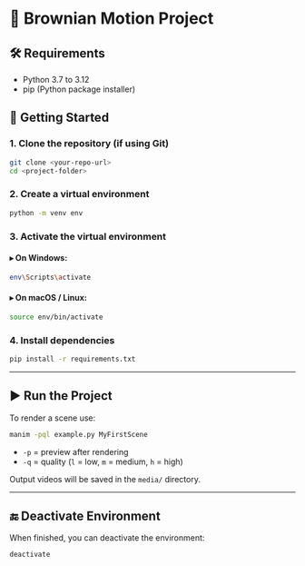 # 🎥 Brownian Motion Project

## 🛠️ Requirements

- Python 3.7 to 3.12
- pip (Python package installer)

## 🚀 Getting Started

### 1. Clone the repository (if using Git)
```bash
git clone <your-repo-url>
cd <project-folder>
````

### 2. Create a virtual environment

```bash
python -m venv env
```

### 3. Activate the virtual environment

#### ▸ On Windows:

```bash
env\Scripts\activate
```

#### ▸ On macOS / Linux:

```bash
source env/bin/activate
```

### 4. Install dependencies

```bash
pip install -r requirements.txt
```

---

## ▶️ Run the Project

To render a scene use:

```bash
manim -pql example.py MyFirstScene
```

* `-p` = preview after rendering
* `-q` = quality (`l` = low, `m` = medium, `h` = high)

Output videos will be saved in the `media/` directory.

---

## 🔚 Deactivate Environment

When finished, you can deactivate the environment:

```bash
deactivate
```